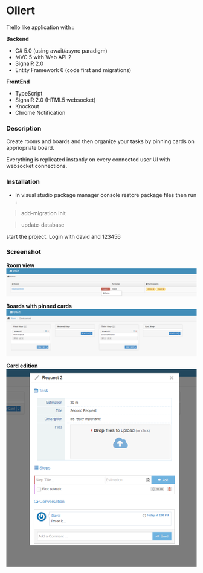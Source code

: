 Ollert
==================

Trello like application with :

**Backend**
* C# 5.0 (using await/async paradigm)
* MVC 5 with Web API 2
* SignalR 2.0
* Entity Framework 6 (code first and migrations)

**FrontEnd**
* TypeScript
* SignalR 2.0 (HTML5 websocket)
* Knockout
* Chrome Notification

### Description
Create rooms and boards and then organize your tasks by pinning cards on appriopriate board.

Everything is replicated instantly on every connected user UI with websocket connections.

### Installation
* In visual studio package manager console restore package files then run :

>add-migration Init

>update-database

start the project.
Login with david and 123456

### Screenshot

**Room view**
![GitHub Logo](/docs/Capture.PNG)

**Boards with pinned cards**
![GitHub Logo](/docs/Capture2.PNG)

**Card edition**
![GitHub Logo](/docs/Capture3.PNG)
